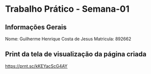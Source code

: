 # Trabalho Prático - Semana-01

## Informações Gerais
Nome: Guilherme Henrique Costa de Jesus
Matricula: 892662

## Print da tela de visualização da página criada
https://prnt.sc/kKEYacScG4AY
